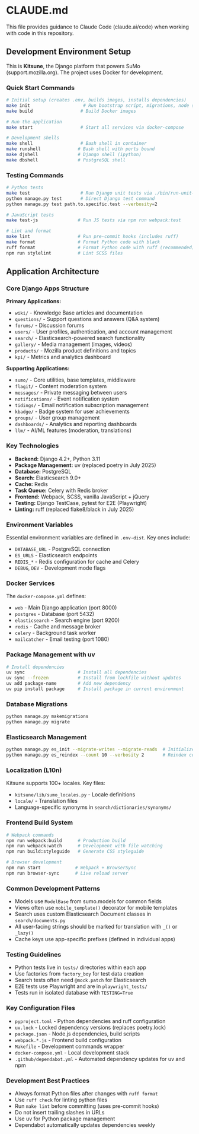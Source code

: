 # CLAUDE.md

This file provides guidance to Claude Code (claude.ai/code) when working with code in this repository.

## Development Environment Setup

This is **Kitsune**, the Django platform that powers SuMo (support.mozilla.org). The project uses Docker for development.

### Quick Start Commands

```bash
# Initial setup (creates .env, builds images, installs dependencies)
make init                    # Run bootstrap script, migrations, node setup
make build                  # Build Docker images

# Run the application
make start                  # Start all services via docker-compose

# Development shells
make shell                  # Bash shell in container
make runshell              # Bash shell with ports bound
make djshell               # Django shell (ipython)
make dbshell               # PostgreSQL shell
```

### Testing Commands

```bash
# Python tests
make test                   # Run Django unit tests via ./bin/run-unit-tests.sh
python manage.py test       # Direct Django test command
python manage.py test path.to.specific.test --verbosity=2

# JavaScript tests  
make test-js               # Run JS tests via npm run webpack:test

# Lint and format
make lint                  # Run pre-commit hooks (includes ruff)
make format                # Format Python code with black  
ruff format                # Format Python code with ruff (recommended)
npm run stylelint          # Lint SCSS files
```

## Application Architecture

### Core Django Apps Structure

**Primary Applications:**
- `wiki/` - Knowledge Base articles and documentation
- `questions/` - Support questions and answers (Q&A system)  
- `forums/` - Discussion forums
- `users/` - User profiles, authentication, and account management
- `search/` - Elasticsearch-powered search functionality
- `gallery/` - Media management (images, videos)
- `products/` - Mozilla product definitions and topics
- `kpi/` - Metrics and analytics dashboard

**Supporting Applications:**
- `sumo/` - Core utilities, base templates, middleware
- `flagit/` - Content moderation system
- `messages/` - Private messaging between users
- `notifications/` - Event notification system
- `tidings/` - Email notification subscription management
- `kbadge/` - Badge system for user achievements
- `groups/` - User group management
- `dashboards/` - Analytics and reporting dashboards
- `llm/` - AI/ML features (moderation, translations)

### Key Technologies

- **Backend:** Django 4.2+, Python 3.11
- **Package Management:** uv (replaced poetry in July 2025)
- **Database:** PostgreSQL
- **Search:** Elasticsearch 9.0+  
- **Cache:** Redis
- **Task Queue:** Celery with Redis broker
- **Frontend:** Webpack, SCSS, vanilla JavaScript + jQuery
- **Testing:** Django TestCase, pytest for E2E (Playwright)
- **Linting:** ruff (replaced flake8/black in July 2025)

### Environment Variables

Essential environment variables are defined in `.env-dist`. Key ones include:
- `DATABASE_URL` - PostgreSQL connection
- `ES_URLS` - Elasticsearch endpoints  
- `REDIS_*` - Redis configuration for cache and Celery
- `DEBUG`, `DEV` - Development mode flags

### Docker Services

The `docker-compose.yml` defines:
- `web` - Main Django application (port 8000)
- `postgres` - Database (port 5432)
- `elasticsearch` - Search engine (port 9200)
- `redis` - Cache and message broker
- `celery` - Background task worker
- `mailcatcher` - Email testing (port 1080)

### Package Management with uv

```bash
# Install dependencies
uv sync                    # Install all dependencies
uv sync --frozen           # Install from lockfile without updates
uv add package-name        # Add new dependency
uv pip install package     # Install package in current environment
```

### Database Migrations

```bash
python manage.py makemigrations
python manage.py migrate
```

### Elasticsearch Management

```bash
python manage.py es_init --migrate-writes --migrate-reads  # Initialize ES
python manage.py es_reindex --count 10 --verbosity 2       # Reindex content
```

### Localization (L10n)

Kitsune supports 100+ locales. Key files:
- `kitsune/lib/sumo_locales.py` - Locale definitions
- `locale/` - Translation files
- Language-specific synonyms in `search/dictionaries/synonyms/`

### Frontend Build System

```bash
# Webpack commands
npm run webpack:build      # Production build
npm run webpack:watch      # Development with file watching
npm run build:styleguide   # Generate CSS styleguide

# Browser development
npm run start             # Webpack + BrowserSync
npm run browser-sync      # Live reload server
```

### Common Development Patterns

- Models use `ModelBase` from sumo.models for common fields
- Views often use `mobile_template()` decorator for mobile templates
- Search uses custom Elasticsearch Document classes in `search/documents.py`
- All user-facing strings should be marked for translation with `_()` or `_lazy()`
- Cache keys use app-specific prefixes (defined in individual apps)

### Testing Guidelines  

- Python tests live in `tests/` directories within each app
- Use factories from `factory_boy` for test data creation
- Search tests often need `@mock.patch` for Elasticsearch
- E2E tests use Playwright and are in `playwright_tests/`
- Tests run in isolated database with `TESTING=True`

### Key Configuration Files

- `pyproject.toml` - Python dependencies and ruff configuration  
- `uv.lock` - Locked dependency versions (replaces poetry.lock)
- `package.json` - Node.js dependencies, build scripts
- `webpack.*.js` - Frontend build configuration  
- `Makefile` - Development commands wrapper
- `docker-compose.yml` - Local development stack
- `.github/dependabot.yml` - Automated dependency updates for uv and npm

### Development Best Practices

- Always format Python files after changes with `ruff format`
- Use `ruff check` for linting python files
- Run `make lint` before committing (uses pre-commit hooks)
- Do not insert trailing slashes in URLs
- Use uv for Python package management
- Dependabot automatically updates dependencies weekly
